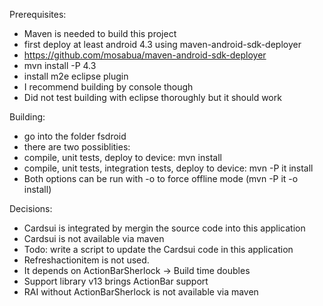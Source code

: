Prerequisites:
* Maven is needed to build this project
* first deploy at least android 4.3 using maven-android-sdk-deployer
 * https://github.com/mosabua/maven-android-sdk-deployer
 * mvn install -P 4.3
* install m2e eclipse plugin
 * I recommend building by console though
 * Did not test building with eclipse thoroughly but it should work

Building:

* go into the folder fsdroid
* there are two possiblities:
 * compile, unit tests, deploy to device: mvn install
 * compile, unit tests, integration tests, deploy to device: mvn -P it install
 * Both options can be run with -o to force offline mode (mvn -P it -o install)

Decisions:

* Cardsui is integrated by mergin the source code into this application
 * Cardsui is not available via maven
 * Todo: write a script to update the Cardsui code in this application
* Refreshactionitem is not used. 
 * It depends on ActionBarSherlock -> Build time doubles
 * Support library v13 brings ActionBar support
 * RAI without ActionBarSherlock is not available via maven
